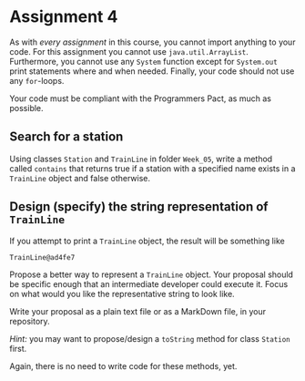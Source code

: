 # Assignment 4

As with *every assignment* in this course, you cannot import anything to your code. For this assignment you cannot use `java.util.ArrayList`. Furthermore, you cannot use any `System` function except for `System.out` print statements where and when needed. Finally, your code should not use any `for`-loops.

Your code must be compliant with the Programmers Pact, as much as possible.

## Search for a station

Using classes `Station` and `TrainLine` in folder `Week_05`, write a method called `contains` that returns true if a station with a specified name exists in a `TrainLine` object and false otherwise.

## Design (specify) the string representation of `TrainLine`

If you attempt to print a `TrainLine` object, the result will be something like<br/>
```
TrainLine@ad4fe7
```

Propose a better way to represent a `TrainLine` object. Your proposal should be specific enough that an intermediate developer could execute it. Focus on what would you like the representative string to look like.

Write your proposal as a plain text file or as a MarkDown file, in your repository.

*Hint:* you may want to propose/design a `toString` method for class `Station` first.

Again, there is no need to write code for these methods, yet.